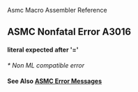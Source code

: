 Asmc Macro Assembler Reference

## ASMC Nonfatal Error A3016

#### literal expected after '='
_* Non ML compatible error_

#### See Also [ASMC Error Messages](readme.md)